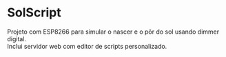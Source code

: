 # SolScript

Projeto com ESP8266 para simular o nascer e o pôr do sol usando dimmer digital.  
Inclui servidor web com editor de scripts personalizado.

